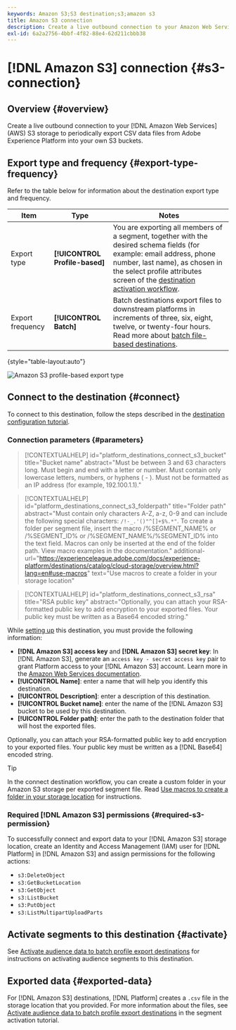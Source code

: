 ```yaml
---
keywords: Amazon S3;S3 destination;s3;amazon s3
title: Amazon S3 connection
description: Create a live outbound connection to your Amazon Web Services (AWS) S3 storage to periodically export CSV data files from Adobe Experience Platform into your own S3 buckets.
exl-id: 6a2a2756-4bbf-4f82-88e4-62d211cbbb38
---
```

# [!DNL Amazon S3] connection {#s3-connection}

## Overview {#overview}

Create a live outbound connection to your [!DNL Amazon Web Services] (AWS) S3 storage to periodically export CSV data files from Adobe Experience Platform into your own S3 buckets.

## Export type and frequency {#export-type-frequency}

Refer to the table below for information about the destination export type and frequency.

| Item | Type | Notes |
---------|----------|---------|
| Export type | **[!UICONTROL Profile-based]** | You are exporting all members of a segment, together with the desired schema fields (for example: email address, phone number, last name), as chosen in the select profile attributes screen of the [destination activation workflow](../../ui/activate-batch-profile-destinations.md#select-attributes).|
| Export frequency | **[!UICONTROL Batch]** | Batch destinations export files to downstream platforms in increments of three, six, eight, twelve, or twenty-four hours. Read more about [batch file-based destinations](/help/destinations/destination-types.md#file-based).|

{style="table-layout:auto"}

![Amazon S3 profile-based export type](../../assets/catalog/cloud-storage/amazon-s3/catalog.png)

## Connect to the destination {#connect}

To connect to this destination, follow the steps described in the [destination configuration tutorial](../../ui/connect-destination.md).

### Connection parameters {#parameters}

>[!CONTEXTUALHELP]
>id="platform_destinations_connect_s3_bucket"
>title="Bucket name"
>abstract="Must be between 3 and 63 characters long. Must begin and end with a letter or number. Must contain only lowercase letters, numbers, or hyphens ( - ). Must not be formatted as an IP address (for example, 192.100.1.1)."

>[!CONTEXTUALHELP]
>id="platform_destinations_connect_s3_folderpath"
>title="Folder path"
>abstract="Must contain only characters A-Z, a-z, 0-9 and can include the following special characters: `/!-_.'()"^[]+$%.*"`. To create a folder per segment file, insert the macro /%SEGMENT_NAME% or /%SEGMENT_ID% or /%SEGMENT_NAME%/%SEGMENT_ID% into the text field. Macros can only be inserted at the end of the folder path. View macro examples in the documentation."
>additional-url="https://experienceleague.adobe.com/docs/experience-platform/destinations/catalog/cloud-storage/overview.html?lang=en#use-macros" text="Use macros to create a folder in your storage location"

>[!CONTEXTUALHELP]
>id="platform_destinations_connect_s3_rsa"
>title="RSA public key"
>abstract="Optionally, you can attach your RSA-formatted public key to add encryption to your exported files. Your public key must be written as a Base64 encoded string."

While [setting up](../../ui/connect-destination.md) this destination, you must provide the following information:

* **[!DNL Amazon S3] access key** and **[!DNL Amazon S3] secret key**: In [!DNL Amazon S3], generate an `access key - secret access key` pair to grant Platform access to your [!DNL Amazon S3] account. Learn more in the [Amazon Web Services documentation](https://docs.aws.amazon.com/IAM/latest/UserGuide/id_credentials_access-keys.html).
* **[!UICONTROL Name]**: enter a name that will help you identify this destination.
* **[!UICONTROL Description]**: enter a description of this destination.
* **[!UICONTROL Bucket name]**: enter the name of the [!DNL Amazon S3] bucket to be used by this destination.
* **[!UICONTROL Folder path]**: enter the path to the destination folder that will host the exported files.

Optionally, you can attach your RSA-formatted public key to add encryption to your exported files. Your public key must be written as a [!DNL Base64] encoded string.

>[!TIP]
>
>In the connect destination workflow, you can create a custom folder in your Amazon S3 storage per exported segment file. Read [Use macros to create a folder in your storage location](overview.md#use-macros) for instructions.

### Required [!DNL Amazon S3] permissions {#required-s3-permission}

To successfully connect and export data to your [!DNL Amazon S3] storage location, create an Identity and Access Management (IAM) user for [!DNL Platform] in [!DNL Amazon S3] and assign permissions for the following actions:

* `s3:DeleteObject`
* `s3:GetBucketLocation`
* `s3:GetObject`
* `s3:ListBucket`
* `s3:PutObject`
* `s3:ListMultipartUploadParts`

<!--

Commenting out this note, as write permissions are assigned through the s3:PutObject permission.

>[!IMPORTANT]
>
>Platform needs `write` permissions on the bucket object where the export files will be delivered.

-->

## Activate segments to this destination {#activate}

See [Activate audience data to batch profile export destinations](../../ui/activate-batch-profile-destinations.md) for instructions on activating audience segments to this destination.

## Exported data {#exported-data}

For [!DNL Amazon S3] destinations, [!DNL Platform] creates a `.csv` file in the storage location that you provided. For more information about the files, see [Activate audience data to batch profile export destinations](../../ui/activate-batch-profile-destinations.md) in the segment activation tutorial.

